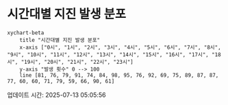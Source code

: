 # 시간대별 지진 발생 분포

```mermaid
xychart-beta
    title "시간대별 지진 발생 분포"
    x-axis ["0시", "1시", "2시", "3시", "4시", "5시", "6시", "7시", "8시", "9시", "10시", "11시", "12시", "13시", "14시", "15시", "16시", "17시", "18시", "19시", "20시", "21시", "22시", "23시"]
    y-axis "발생 횟수" 0 --> 100
    line [81, 76, 79, 91, 74, 84, 98, 95, 76, 92, 69, 75, 89, 87, 87, 77, 60, 60, 71, 79, 59, 66, 90, 61]
```

업데이트 시간: 2025-07-13 05:05:56
